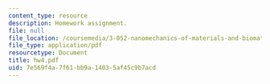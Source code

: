 ```yaml
---
content_type: resource
description: Homework assignment.
file: null
file_location: /coursemedia/3-052-nanomechanics-of-materials-and-biomaterials-spring-2007/7e569f4a7f61bb9a14035af45c9b7acd_hw4.pdf
file_type: application/pdf
resourcetype: Document
title: hw4.pdf
uid: 7e569f4a-7f61-bb9a-1403-5af45c9b7acd
---
```

